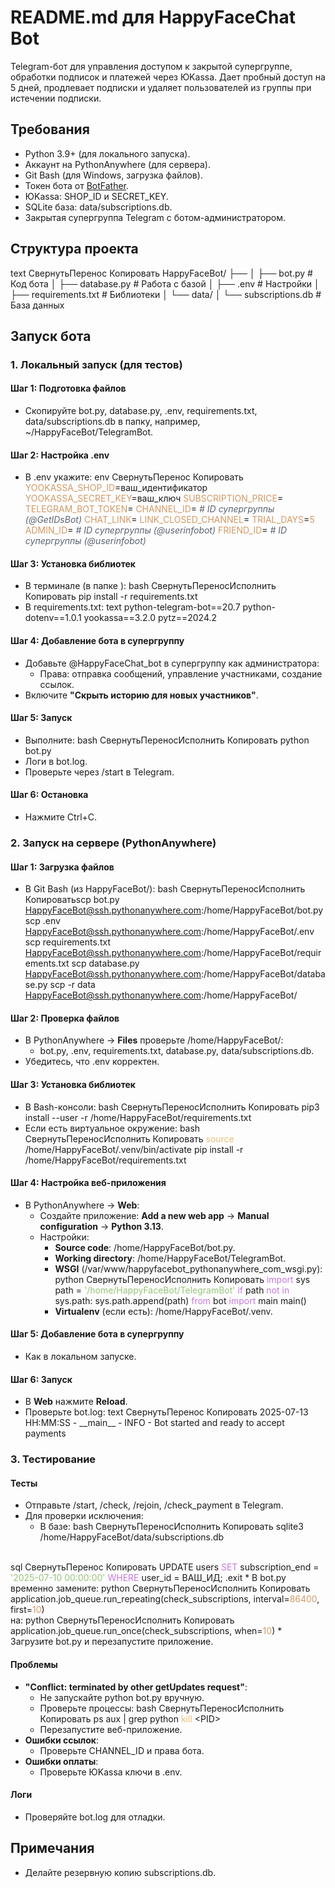 # README.md для HappyFaceChat Bot

Telegram-бот для управления доступом к закрытой супергруппе, обработки подписок и платежей через ЮKassa. Дает пробный доступ на 5 дней, продлевает подписки и удаляет пользователей из группы при истечении подписки.

## Требования

* Python 3.9+ (для локального запуска).
* Аккаунт на PythonAnywhere (для сервера).
* Git Bash (для Windows, загрузка файлов).
* Токен бота от [BotFather](https://t.me/BotFather).
* ЮKassa: SHOP\_ID и SECRET\_KEY.
* SQLite база: data/subscriptions.db.
* Закрытая супергруппа Telegram с ботом-администратором.

## Структура проекта

text
СвернутьПеренос
Копировать
HappyFaceBot/
├──
│ ├── bot.py # Код бота
│ ├── database.py # Работа с базой
│ ├── .env # Настройки
│ ├── requirements.txt # Библиотеки
│ └── data/
│ └── subscriptions.db # База данных
<br>
## Запуск бота

### 1\. Локальный запуск \(для тестов\)

#### Шаг 1: Подготовка файлов

* Скопируйте bot.py, database.py, .env, requirements.txt, data/subscriptions.db в папку, например, \~/HappyFaceBot/TelegramBot.

#### Шаг 2: Настройка .env

* В .env укажите:
env
СвернутьПеренос
Копировать
<span class="colour" style="color: rgb(209, 154, 102);">YOOKASSA\_SHOP\_ID</span>=ваш\_идентификатор
<span class="colour" style="color: rgb(209, 154, 102);">YOOKASSA\_SECRET\_KEY</span>=ваш\_ключ
<span class="colour" style="color: rgb(209, 154, 102);">SUBSCRIPTION\_PRICE</span>=
<span class="colour" style="color: rgb(209, 154, 102);">TELEGRAM\_BOT\_TOKEN</span>=
<span class="colour" style="color: rgb(209, 154, 102);">CHANNEL\_ID</span>= <span class="colour" style="color: rgb(92, 99, 112);">*\# ID супергруппы \(@GetIDsBot\)*</span>
<span class="colour" style="color: rgb(209, 154, 102);">CHAT\_LINK</span>=
<span class="colour" style="color: rgb(209, 154, 102);">LINK\_CLOSED\_CHANNEL</span>=
<span class="colour" style="color: rgb(209, 154, 102);">TRIAL\_DAYS</span>=<span class="colour" style="color: rgb(209, 154, 102);">5</span>
<span class="colour" style="color: rgb(209, 154, 102);">ADMIN\_ID</span>= <span class="colour" style="color: rgb(92, 99, 112);">*\# ID супергруппы \(@userinfobot\)*</span>
<span class="colour" style="color: rgb(209, 154, 102);">FRIEND\_ID</span>= <span class="colour" style="color: rgb(92, 99, 112);">*\# ID супергруппы \(@userinfobot\)*</span>

#### Шаг 3: Установка библиотек

* В терминале (в папке ):
bash
СвернутьПереносИсполнить
Копировать
pip install -r requirements.txt
* В requirements.txt:
text
python-telegram-bot==20.7
python-dotenv==1.0.1
yookassa==3.2.0
pytz==2024.2

#### Шаг 4: Добавление бота в супергруппу

* Добавьте @HappyFaceChat\_bot в супергруппу как администратора:
    * Права: отправка сообщений, управление участниками, создание ссылок.
* Включите **"Скрыть историю для новых участников"**.

#### Шаг 5: Запуск

* Выполните:
bash
СвернутьПереносИсполнить
Копировать
python bot.py
* Логи в bot.log.
* Проверьте через /start в Telegram.

#### Шаг 6: Остановка

* Нажмите Ctrl+C.

### 2\. Запуск на сервере \(PythonAnywhere\)

#### Шаг 1: Загрузка файлов

* В Git Bash (из HappyFaceBot/):
bash
СвернутьПереносИсполнить
Копироватьscp bot.py [HappyFaceBot@ssh.pythonanywhere.com](mailto:HappyFaceBot@ssh.pythonanywhere.com):/home/HappyFaceBot/bot.py
scp .env [HappyFaceBot@ssh.pythonanywhere.com](mailto:HappyFaceBot@ssh.pythonanywhere.com):/home/HappyFaceBot/.env
scp requirements.txt [HappyFaceBot@ssh.pythonanywhere.com](mailto:HappyFaceBot@ssh.pythonanywhere.com):/home/HappyFaceBot/requirements.txt
scp database.py [HappyFaceBot@ssh.pythonanywhere.com](mailto:HappyFaceBot@ssh.pythonanywhere.com):/home/HappyFaceBot/database.py
scp -r data [HappyFaceBot@ssh.pythonanywhere.com](mailto:HappyFaceBot@ssh.pythonanywhere.com):/home/HappyFaceBot/

#### Шаг 2: Проверка файлов

* В PythonAnywhere → **Files** проверьте /home/HappyFaceBot/:
    * bot.py, .env, requirements.txt, database.py, data/subscriptions.db.
* Убедитесь, что .env корректен.

#### Шаг 3: Установка библиотек

* В Bash-консоли:
bash
СвернутьПереносИсполнить
Копировать
pip3 install --user -r /home/HappyFaceBot/requirements.txt
* Если есть виртуальное окружение:
bash
СвернутьПереносИсполнить
Копировать
<span class="colour" style="color: rgb(230, 192, 123);">source</span> /home/HappyFaceBot/.venv/bin/activate
pip install -r /home/HappyFaceBot/requirements.txt

#### Шаг 4: Настройка веб-приложения

* В PythonAnywhere → **Web**:
    * Создайте приложение: **Add a new web app** → **Manual configuration** → **Python 3.13**.
    * Настройки:
        * **Source code**: /home/HappyFaceBot/bot.py.
        * **Working directory**: /home/HappyFaceBot/TelegramBot.
        * **WSGI** (/var/www/happyfacebot\_pythonanywhere\_com\_wsgi.py):
        python
        СвернутьПереносИсполнить
        Копировать
        <span class="colour" style="color: rgb(198, 120, 221);">import</span> sys
        path = <span class="colour" style="color: rgb(152, 195, 121);">'/home/HappyFaceBot/TelegramBot'</span>
        <span class="colour" style="color: rgb(198, 120, 221);">if</span> path <span class="colour" style="color: rgb(198, 120, 221);">not</span> <span class="colour" style="color: rgb(198, 120, 221);">in</span> sys.path:
        sys.path.append(path)
        <span class="colour" style="color: rgb(198, 120, 221);">from</span> bot <span class="colour" style="color: rgb(198, 120, 221);">import</span> main
        main()
        * **Virtualenv** (если есть): /home/HappyFaceBot/.venv.

#### Шаг 5: Добавление бота в супергруппу

* Как в локальном запуске.

#### Шаг 6: Запуск

* В **Web** нажмите **Reload**.
* Проверьте bot.log:
text
СвернутьПеренос
Копировать
2025-07-13 HH:MM:SS - \_\_main\_\_ - INFO - Bot started and ready to accept payments

### 3\. Тестирование

#### Тесты

* Отправьте /start, /check, /rejoin, /check\_payment в Telegram.
* Для проверки исключения:
    * В базе:
    bash
    СвернутьПереносИсполнить
    Копировать
    sqlite3 /home/HappyFaceBot/data/subscriptions.db
    <br>
sql
    СвернутьПеренос
    Копировать
    UPDATE users <span class="colour" style="color: rgb(198, 120, 221);">SET</span> subscription\_end = <span class="colour" style="color: rgb(152, 195, 121);">'2025-07-10 00:00:00'</span> <span class="colour" style="color: rgb(198, 120, 221);">WHERE</span> user\_id = ВАШ\_ИД;
    .exit
    * В bot.py временно замените:
    python
    СвернутьПереносИсполнить
    Копировать
    application.job\_queue.run\_repeating(check\_subscriptions, interval=<span class="colour" style="color: rgb(209, 154, 102);">86400</span>, first=<span class="colour" style="color: rgb(209, 154, 102);">10</span>)
    <br>
на:
    python
    СвернутьПереносИсполнить
    Копировать
    application.job\_queue.run\_once(check\_subscriptions, when=<span class="colour" style="color: rgb(209, 154, 102);">10</span>)
    * Загрузите bot.py и перезапустите приложение.

#### Проблемы

* **"Conflict: terminated by other getUpdates request"**:
    * Не запускайте python bot.py вручную.
    * Проверьте процессы:
    bash
    СвернутьПереносИсполнить
    Копировать
    ps aux \| grep python
    <span class="colour" style="color: rgb(230, 192, 123);">kill</span> \<PID>
    * Перезапустите веб-приложение.
* **Ошибки ссылок**:
    * Проверьте CHANNEL\_ID и права бота.
* **Ошибки оплаты**:
    * Проверьте ЮKassa ключи в .env.

#### Логи

* Проверяйте bot.log для отладки.

## Примечания

* Делайте резервную копию subscriptions.db.